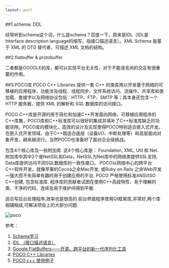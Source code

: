 ```yaml
---
layout: post
---
```


##1.schema: DDL

经常听到schema这个词，什么是schema？百度一下，原来是IDL（IDL是Interface description language的缩写，指接口描述语言）。XML Schema 是基于 XML 的 DTD 替代者，可描述 XML 文档的结构。

##2.flatbuffer & protobuffer

二者都是GOOGLE的库，都可以实现平台无关性，对于不能语言间的交互有很重要的作用。

##3.POCO库
POCO C++ Libraries 提供一套 C++ 的类库用以开发基于网络的可移植的应用程序，功能涉及线程、线程同步、文件系统访问、流操作、共享库和类加载、套接字以及网络协议包括：HTTP、FTP、SMTP 等；其本身还包含一个 HTTP 服务器，提供 XML 的解析和 SQL 数据库的访问接口。

POCO C++库是开源的用于简化和加速C++开发面向网络、可移植应用程序的C++库集，POCO库和C++标准库可以很好的集成并填补了C++标准库缺乏的功能空隙。POCO库的模块化、高效的设计及实现使得POCO特别适合嵌入式开发。在嵌入式开发领域，由于C++既适合底层（设备I/O、中断处理等）和高层面向对象开发，越来越流行。当然POCO也准备好了面对企业级挑战。

包含4个核心库及一些附加库. 这4个核心库是： Foundation, XML, Util 和 Net. 附加库中其中2个是NetSSL和Data，NetSSL为Net库中的网络类提供SSL支持, Data库提供访问不同SQL数据库的一致性接口。 POCO以网络中心的跨平台C++软件开发，就像苹果的Cocoa之余Mac开发, 或Ruby on Rails 之余Web开发—强大而不失简单有趣的用于创建应用的平台. POCO 严格使用标准ANSI/ISO C++创建, 包含标准库. 程序库的贡献者试图在使用C++高级特性、易于理解的类、干净的代码、连续及易于维护间得到平衡.

适合写后台处理程序,效率也是很高的.前台界面程序使用Qt框架库,非常好,两个库相辅相成,可解决项目上的大部分问题.

![poco](http://s3.51cto.com/wyfs02/M01/74/55/wKioL1YaXD7Ars-jAAKHkrkB11Q612.jpg)

参考：

1. [Schema学习](https://blog.csdn.net/lanjian056/article/details/52711312)
2. [IDL （接口描述语言）](https://baike.baidu.com/item/IDL/34727#viewPageContent)
3. [Google FlatBuffers——开源、跨平台的新一代序列化工具](https://www.cnblogs.com/lizhenghn/p/3854244.html)
4. [POCO C++ Libraries](https://blog.csdn.net/llg070401046/article/details/52382481)
5. [POCO c++ 使用例子](https://www.cnblogs.com/xuandi/p/6427953.html)
